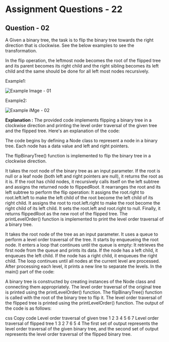 # **Assignment Questions - 22**
## **Question - 02**


A Given a binary tree, the task is to flip the binary tree towards the right direction that is clockwise. See the below examples to see the transformation.

In the flip operation, the leftmost node becomes the root of the flipped tree and its parent becomes its right child and the right sibling becomes its left child and the same should be done for all left most nodes recursively.

Example1:

![Example Image - 01](https://file.notion.so/f/s/a5f5bbbe-8607-4f17-9ab4-b31327ffa2d0/Untitled.png?id=bf2642e8-4284-4d78-9cf8-ea00a926b238&table=block&spaceId=6fae2e0f-dedc-48e9-bc59-af2654c78209&expirationTimestamp=1688976000000&signature=XLXkewa4amXXJ7UGj4EoCzNQCCl5zL4j_ZxTmB0Vwfs&downloadName=Untitled.png)


Example2:

![Example iMge - 02](https://file.notion.so/f/s/063636b4-9f35-4524-b6d9-c97e30cac510/Untitled.png?id=257a6e42-4876-4a44-ac0e-07f80a570f83&table=block&spaceId=6fae2e0f-dedc-48e9-bc59-af2654c78209&expirationTimestamp=1688976000000&signature=oOLOvQYWsNlFLGcHXFsrfjUVd_1et4RdlkChmLBlwIE&downloadName=Untitled.png)


**Explanation :**
The provided code implements flipping a binary tree in a clockwise direction and printing the level order traversal of the given tree and the flipped tree. Here's an explanation of the code:

The code begins by defining a Node class to represent a node in a binary tree. Each node has a data value and left and right pointers.

The flipBinaryTree() function is implemented to flip the binary tree in a clockwise direction.

It takes the root node of the binary tree as an input parameter.
If the root is null or a leaf node (both left and right pointers are null), it returns the root as it is.
If the root has child nodes, it recursively calls itself on the left subtree and assigns the returned node to flippedRoot.
It rearranges the root and its left subtree to perform the flip operation:
It assigns the root.right to root.left.left to make the left child of the root become the left child of its right child.
It assigns the root to root.left.right to make the root become the right child of its left child.
It sets the root.left and root.right to null.
Finally, it returns flippedRoot as the new root of the flipped tree.
The printLevelOrder() function is implemented to print the level order traversal of a binary tree.

It takes the root node of the tree as an input parameter.
It uses a queue to perform a level order traversal of the tree.
It starts by enqueueing the root node.
It enters a loop that continues until the queue is empty:
It retrieves the first node from the queue and prints its data.
If the node has a left child, it enqueues the left child.
If the node has a right child, it enqueues the right child.
The loop continues until all nodes at the current level are processed.
After processing each level, it prints a new line to separate the levels.
In the main() part of the code:

A binary tree is constructed by creating instances of the Node class and connecting them appropriately.
The level order traversal of the original tree is printed using the printLevelOrder() function.
The flipBinaryTree() function is called with the root of the binary tree to flip it.
The level order traversal of the flipped tree is printed using the printLevelOrder() function.
The output of the code is as follows:

css
Copy code
Level order traversal of given tree
1 
2 3 
4 5 6 7 
Level order traversal of flipped tree
1 
3 2 
7 6 5 4 
The first set of output represents the level order traversal of the given binary tree, and the second set of output represents the level order traversal of the flipped binary tree.






